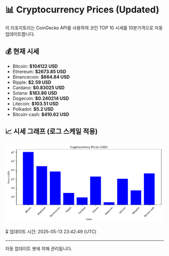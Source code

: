 
# 📊 Cryptocurrency Prices (Updated)

이 리포지토리는 CoinGecko API를 사용하여 코인 TOP 10 시세를 10분가격으로 자동 업데이트합니다.

## 💰 현재 시세
- Bitcoin: **$104122 USD**
- Ethereum: **$2673.85 USD**
- Binancecoin: **$664.84 USD**
- Ripple: **$2.59 USD**
- Cardano: **$0.83025 USD**
- Solana: **$183.86 USD**
- Dogecoin: **$0.240214 USD**
- Litecoin: **$103.51 USD**
- Polkadot: **$5.2 USD**
- Bitcoin-cash: **$410.62 USD**

## 📈 시세 그래프 (로그 스케일 적용)
![Crypto Prices](crypto_prices.png)

⏳ 업데이트 시간: 2025-05-13 23:42:49 (UTC)

---
자동 업데이트 봇에 의해 관리됩니다.
